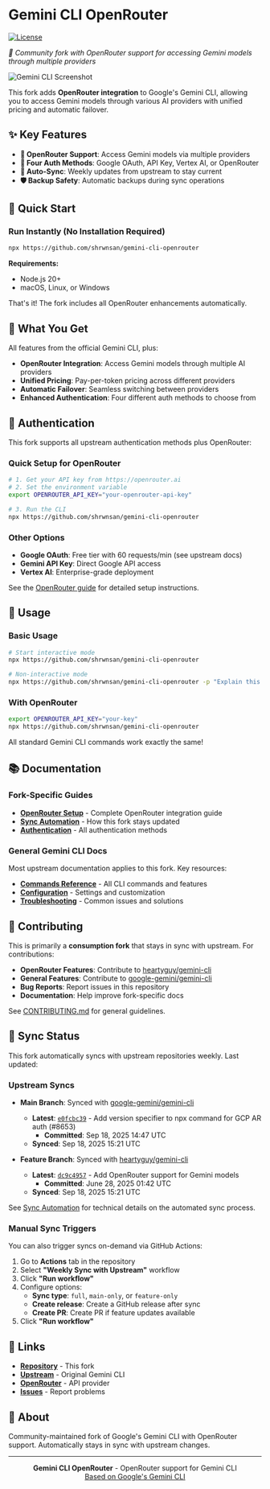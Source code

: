 # Gemini CLI OpenRouter

[![License](https://img.shields.io/github/license/shrwnsan/gemini-cli-openrouter)](https://github.com/shrwnsan/gemini-cli-openrouter/blob/main/LICENSE)

_🚀 Community fork with OpenRouter support for accessing Gemini models through multiple providers_

![Gemini CLI Screenshot](./docs/assets/gemini-screenshot.png)

This fork adds **OpenRouter integration** to Google's Gemini CLI, allowing you to access Gemini models through various AI providers with unified pricing and automatic failover.

## ✨ Key Features

- **🔄 OpenRouter Support**: Access Gemini models via multiple providers
- **🎯 Four Auth Methods**: Google OAuth, API Key, Vertex AI, or OpenRouter
- **🔄 Auto-Sync**: Weekly updates from upstream to stay current
- **🛡️ Backup Safety**: Automatic backups during sync operations

## 🚀 Quick Start

### Run Instantly (No Installation Required)

```bash
npx https://github.com/shrwnsan/gemini-cli-openrouter
```

**Requirements:**

- Node.js 20+
- macOS, Linux, or Windows

That's it! The fork includes all OpenRouter enhancements automatically.

## 🎯 What You Get

All features from the official Gemini CLI, plus:

- **OpenRouter Integration**: Access Gemini models through multiple AI providers
- **Unified Pricing**: Pay-per-token pricing across different providers
- **Automatic Failover**: Seamless switching between providers
- **Enhanced Authentication**: Four different auth methods to choose from

## 🔐 Authentication

This fork supports all upstream authentication methods plus OpenRouter:

### Quick Setup for OpenRouter

```bash
# 1. Get your API key from https://openrouter.ai
# 2. Set the environment variable
export OPENROUTER_API_KEY="your-openrouter-api-key"

# 3. Run the CLI
npx https://github.com/shrwnsan/gemini-cli-openrouter
```

### Other Options

- **Google OAuth**: Free tier with 60 requests/min (see upstream docs)
- **Gemini API Key**: Direct Google API access
- **Vertex AI**: Enterprise-grade deployment

See the [OpenRouter guide](./docs/openrouter.md) for detailed setup instructions.

## 🚀 Usage

### Basic Usage

```bash
# Start interactive mode
npx https://github.com/shrwnsan/gemini-cli-openrouter

# Non-interactive mode
npx https://github.com/shrwnsan/gemini-cli-openrouter -p "Explain this codebase"
```

### With OpenRouter

```bash
export OPENROUTER_API_KEY="your-key"
npx https://github.com/shrwnsan/gemini-cli-openrouter
```

All standard Gemini CLI commands work exactly the same!

## 📚 Documentation

### Fork-Specific Guides

- [**OpenRouter Setup**](./docs/openrouter.md) - Complete OpenRouter integration guide
- [**Sync Automation**](./docs/sync-automation.md) - How this fork stays updated
- [**Authentication**](./docs/cli/authentication.md) - All authentication methods

### General Gemini CLI Docs

Most upstream documentation applies to this fork. Key resources:

- [**Commands Reference**](./docs/cli/commands.md) - All CLI commands and features
- [**Configuration**](./docs/cli/configuration.md) - Settings and customization
- [**Troubleshooting**](./docs/troubleshooting.md) - Common issues and solutions

## 🤝 Contributing

This is primarily a **consumption fork** that stays in sync with upstream. For contributions:

- **OpenRouter Features**: Contribute to [heartyguy/gemini-cli](https://github.com/heartyguy/gemini-cli)
- **General Features**: Contribute to [google-gemini/gemini-cli](https://github.com/google-gemini/gemini-cli)
- **Bug Reports**: Report issues in this repository
- **Documentation**: Help improve fork-specific docs

See [CONTRIBUTING.md](./CONTRIBUTING.md) for general guidelines.

## 🔄 Sync Status

This fork automatically syncs with upstream repositories weekly. Last updated:

### Upstream Syncs

- **Main Branch**: Synced with [google-gemini/gemini-cli](https://github.com/google-gemini/gemini-cli)

  - **Latest**: [`e0fcbc39`](https://github.com/google-gemini/gemini-cli/commit/e0fcbc39f) - Add version specifier to npx command for GCP AR auth (#8653)
    - **Committed**: Sep 18, 2025 14:47 UTC
  - **Synced**: Sep 18, 2025 15:21 UTC

- **Feature Branch**: Synced with [heartyguy/gemini-cli](https://github.com/heartyguy/gemini-cli)
  - **Latest**: [`dc9c4957`](https://github.com/heartyguy/gemini-cli/commit/dc9c49578) - Add OpenRouter support for Gemini models
    - **Committed**: June 28, 2025 01:42 UTC
  - **Synced**: Sep 18, 2025 15:21 UTC

See [Sync Automation](./docs/sync-automation.md) for technical details on the automated sync process.

### Manual Sync Triggers

You can also trigger syncs on-demand via GitHub Actions:

1. Go to **Actions** tab in the repository
2. Select **"Weekly Sync with Upstream"** workflow
3. Click **"Run workflow"**
4. Configure options:
   - **Sync type**: `full`, `main-only`, or `feature-only`
   - **Create release**: Create a GitHub release after sync
   - **Create PR**: Create PR if feature updates available
5. Click **"Run workflow"**

## 📖 Links

- **[Repository](https://github.com/shrwnsan/gemini-cli-openrouter)** - This fork
- **[Upstream](https://github.com/google-gemini/gemini-cli)** - Original Gemini CLI
- **[OpenRouter](https://openrouter.ai)** - API provider
- **[Issues](https://github.com/shrwnsan/gemini-cli-openrouter/issues)** - Report problems

## 🤝 About

Community-maintained fork of Google's Gemini CLI with OpenRouter support. Automatically stays in sync with upstream changes.

---

<p align="center">
  <strong>Gemini CLI OpenRouter</strong> - OpenRouter support for Gemini CLI<br>
  <a href="https://github.com/google-gemini/gemini-cli">Based on Google's Gemini CLI</a>
</p>
